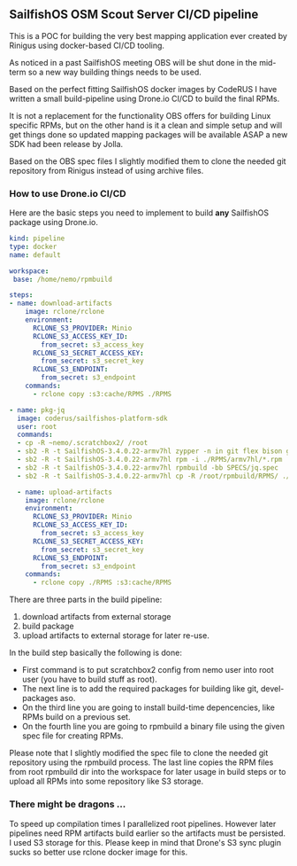 ## SailfishOS OSM Scout Server CI/CD pipeline ##
This is a POC for building the very best mapping application ever created by Rinigus using docker-based CI/CD tooling.

As noticed in a past SailfishOS meeting OBS will be shut done in the mid-term so a new way building things needs to be used.

Based on the perfect fitting SailfishOS docker images by CodeRUS I have written a small build-pipeline using Drone.io CI/CD to build the final RPMs.

It is not a replacement for the functionality OBS offers for building Linux specific RPMs, but on the other hand is it a clean and simple setup and will get things done so updated mapping packages will be available ASAP a new SDK had been release by Jolla.

Based on the OBS spec files I slightly modified them to clone the needed git repository from Rinigus instead of using archive files.

### How to use Drone.io CI/CD ###
Here are the basic steps you need to implement to build __any__ SailfishOS package using Drone.io. 

```yaml
kind: pipeline
type: docker
name: default

workspace:
 base: /home/nemo/rpmbuild

steps:
- name: download-artifacts
    image: rclone/rclone
    environment:
      RCLONE_S3_PROVIDER: Minio
      RCLONE_S3_ACCESS_KEY_ID:
        from_secret: s3_access_key
      RCLONE_S3_SECRET_ACCESS_KEY:
        from_secret: s3_secret_key
      RCLONE_S3_ENDPOINT:
        from_secret: s3_endpoint
    commands:
      - rclone copy :s3:cache/RPMS ./RPMS

- name: pkg-jq
  image: coderus/sailfishos-platform-sdk
  user: root
  commands:
  - cp -R ~nemo/.scratchbox2/ /root
  - sb2 -R -t SailfishOS-3.4.0.22-armv7hl zypper -n in git flex bison gcc libtool
  - sb2 -R -t SailfishOS-3.4.0.22-armv7hl rpm -i ./RPMS/armv7hl/*.rpm
  - sb2 -R -t SailfishOS-3.4.0.22-armv7hl rpmbuild -bb SPECS/jq.spec
  - sb2 -R -t SailfishOS-3.4.0.22-armv7hl cp -R /root/rpmbuild/RPMS/ ./

  - name: upload-artifacts
    image: rclone/rclone
    environment:
      RCLONE_S3_PROVIDER: Minio
      RCLONE_S3_ACCESS_KEY_ID:
        from_secret: s3_access_key
      RCLONE_S3_SECRET_ACCESS_KEY:
        from_secret: s3_secret_key
      RCLONE_S3_ENDPOINT:
        from_secret: s3_endpoint
    commands:
      - rclone copy ./RPMS :s3:cache/RPMS
```
There are three parts in the build pipeline: 

1. download artifacts from external storage
2. build package 
3. upload artifacts to external storage for later re-use.

In the build step basically the following is done: 
- First command is to put scratchbox2 config from nemo user into root user (you have to build stuff as root). 
- The next line is to add the required packages for building like git, devel-packages aso. 
- On the third line you are going to install build-time depencencies, like RPMs build on a previous set. 
- On the fourth line you are going to rpmbuild a binary file using the given spec file for creating RPMs. 

Please note that I slightly modified the spec file to clone the needed git repository using the rpmbuild process. The last line copies the RPM files from root rpmbuild dir into the workspace for later usage in build steps or to upload all RPMs into some repository like S3 storage.

### There might be dragons ... ###
To speed up compilation times I parallelized root pipelines. However later pipelines need RPM artifacts build earlier so the artifacts must be persisted. I used S3 storage for this. Please keep in mind that Drone's S3 sync plugin sucks so better use rclone docker image for this.


